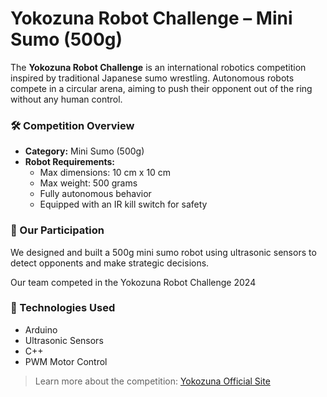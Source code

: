 # Yokozuna Robot Challenge – Mini Sumo (500g)

The **Yokozuna Robot Challenge** is an international robotics competition inspired by traditional Japanese sumo wrestling. Autonomous robots compete in a circular arena, aiming to push their opponent out of the ring without any human control.

### 🛠️ Competition Overview

- **Category:** Mini Sumo (500g)
- **Robot Requirements:**
  - Max dimensions: 10 cm x 10 cm
  - Max weight: 500 grams
  - Fully autonomous behavior
  - Equipped with an IR kill switch for safety

### 🎯 Our Participation

We designed and built a 500g mini sumo robot using ultrasonic sensors to detect opponents and make strategic decisions.

Our team competed in the Yokozuna Robot Challenge 2024

### 🔧 Technologies Used

- Arduino
- Ultrasonic Sensors
- C++
- PWM Motor Control

> Learn more about the competition: [Yokozuna Official Site](https://www.he-ro.gr/yokozuna-mini-sumo)
